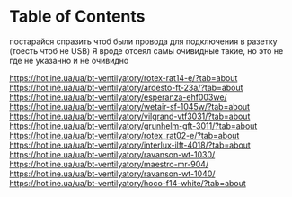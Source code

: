 
# Table of Contents



постарайся спразить 
чтоб были провода для подключения в разетку
(тоесть чтоб не USB)
Я вроде отсеял самы очивидные такие, но это не где не указанно и не очивидно

<https://hotline.ua/ua/bt-ventilyatory/rotex-rat14-e/?tab=about>
<https://hotline.ua/ua/bt-ventilyatory/ardesto-ft-23a/?tab=about>
<https://hotline.ua/ua/bt-ventilyatory/esperanza-ehf003we/>
<https://hotline.ua/ua/bt-ventilyatory/wetair-sf-1045w/?tab=about>
<https://hotline.ua/ua/bt-ventilyatory/vilgrand-vtf3031/?tab=about>
<https://hotline.ua/ua/bt-ventilyatory/grunhelm-gft-3011/?tab=about>
<https://hotline.ua/ua/bt-ventilyatory/rotex_rat02-e/?tab=about>
<https://hotline.ua/ua/bt-ventilyatory/interlux-ilft-4018/?tab=about>
<https://hotline.ua/ua/bt-ventilyatory/ravanson-wt-1030/>
<https://hotline.ua/ua/bt-ventilyatory/maestro-mr-904/>
<https://hotline.ua/ua/bt-ventilyatory/ravanson-wt-1040/>
<https://hotline.ua/ua/bt-ventilyatory/hoco-f14-white/?tab=about>

